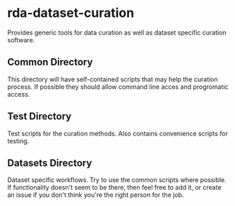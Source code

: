 # rda-dataset-curation
Provides generic tools for data curation as well as dataset specific curation software.


## Common Directory

This directory will have self-contained scripts that may help the curation process. If possible they should allow command line acces and progromatic access.


## Test Directory

Test scripts for the curation methods. Also contains convenience scripts for testing.

## Datasets Directory 

Dataset specific workflows. Try to use the common scripts where possible. If functionality doesn't seem to be there, then feel free to add it, or create an issue if you don't think you're the right person for the job.

